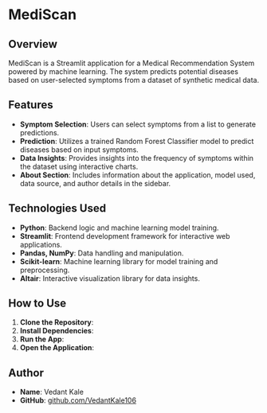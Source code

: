 # MediScan

## Overview
MediScan is a Streamlit application for a Medical Recommendation System powered by machine learning. The system predicts potential diseases based on user-selected symptoms from a dataset of synthetic medical data.

## Features
- **Symptom Selection**: Users can select symptoms from a list to generate predictions.
- **Prediction**: Utilizes a trained Random Forest Classifier model to predict diseases based on input symptoms.
- **Data Insights**: Provides insights into the frequency of symptoms within the dataset using interactive charts.
- **About Section**: Includes information about the application, model used, data source, and author details in the sidebar.

## Technologies Used
- **Python**: Backend logic and machine learning model training.
- **Streamlit**: Frontend development framework for interactive web applications.
- **Pandas, NumPy**: Data handling and manipulation.
- **Scikit-learn**: Machine learning library for model training and preprocessing.
- **Altair**: Interactive visualization library for data insights.

## How to Use
1. **Clone the Repository**:
2. **Install Dependencies**:
3. **Run the App**:
4. **Open the Application**:

## Author
- **Name**: Vedant Kale
- **GitHub**: [github.com/VedantKale106](https://github.com/VedantKale106)
